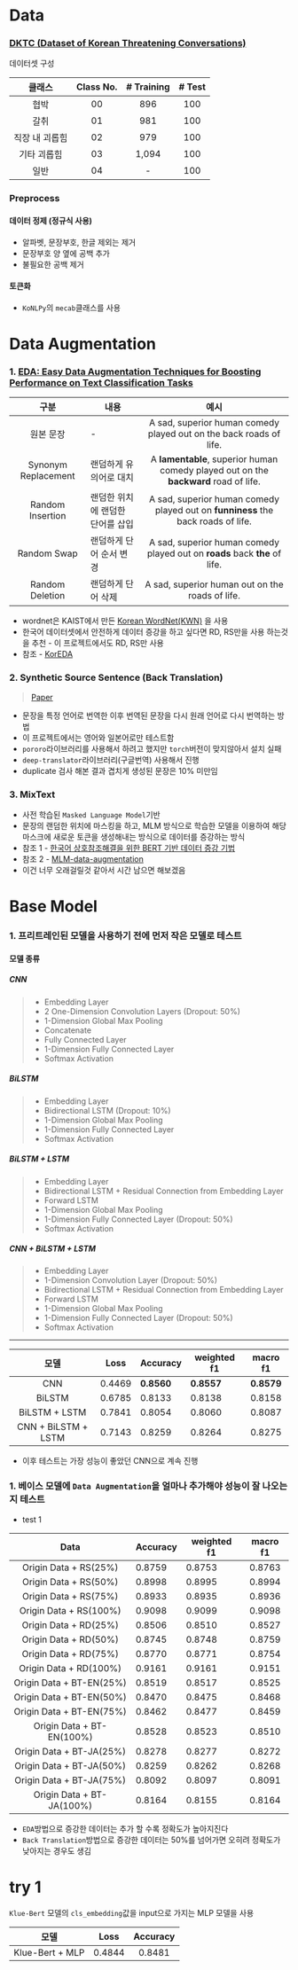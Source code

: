 # Data

### [DKTC (Dataset of Korean Threatening Conversations)](https://github.com/tunib-ai/DKTC)

데이터셋 구성

|클래스|Class No.|# Training|# Test |
|:----:|:------:|:------:|:------------:|
|협박|00|896|100|
|갈취|01|981|100|
|직장 내 괴롭힘|02|979|100|
|기타 괴롭힘|03|1,094|100|
|일반|04| - |100|

### Preprocess

#### 데이터 정제 (정규식 사용)

* 알파벳, 문장부호, 한글 제외는 제거
* 문장부호 양 옆에 공백 추가
* 불필요한 공백 제거

#### 토큰화

* `KoNLPy`의 `mecab`클래스를 사용

# Data Augmentation

### 1. [EDA: Easy Data Augmentation Techniques for Boosting Performance on Text Classification Tasks](https://github.com/jasonwei20/eda_nlp)

|구분|내용|예시|
|:---:|---|:---:|
|원본 문장|-|A sad, superior human comedy played out on the back roads of life.|
|Synonym Replacement|랜덤하게 유의어로 대치|A **lamentable**, superior human comedy played out on the **backward** road of life.|
|Random Insertion|랜덤한 위치에 랜덤한 단어를 삽입|A sad, superior human comedy played out on **funniness** the back roads of life.|
|Random Swap|랜덤하게 단어 순서 변경|A sad, superior human comedy played out on **roads** back **the** of life.|
|Random Deletion|랜덤하게 단어 삭제|A sad, superior human out on the roads of life.|

* wordnet은 KAIST에서 만든 [Korean WordNet(KWN)](http://wordnet.kaist.ac.kr/) 을 사용
* 한국어 데이터셋에서 안전하게 데이터 증강을 하고 싶다면 RD, RS만을 사용 하는것을 추천 - 이 프로젝트에서도 RD, RS만 사용
* 참조 - [KorEDA](github.com/catSirup/KorEDA/blob/master/eda.pygithub.com/catSirup/KorEDA/tree/master)

### 2. Synthetic Source Sentence (Back Translation)
> [Paper](https://arxiv.org/pdf/1511.06709.pdf)

* 문장을 특정 언어로 번역한 이후 번역된 문장을 다시 원래 언어로 다시 번역하는 방법
* 이 프로젝트에서는 영어와 일본어로만 테스트함
* `pororo`라이브러리를 사용해서 하려고 했지만 `torch`버전이 맞지않아서 설치 실패
* `deep-translator`라이브러리(구글번역) 사용해서 진행
* duplicate 검사 해본 결과 겹치게 생성된 문장은 10% 미만임

### 3. MixText

* 사전 학습된 `Masked Language Model`기반
* 문장의 랜덤한 위치에 마스킹을 하고, MLM 방식으로 학습한 모델을 이용하여 해당 마스크에 새로운 토큰을 생성해내는 방식으로 데이터를 증강하는 방식
* 참조 1 - [한국어 상호참조해결을 위한 BERT 기반 데이터 증강 기법](https://koreascience.kr/article/CFKO202030060835857.pub?&lang=ko&orgId=sighlt)
* 참조 2 - [MLM-data-augmentation](https://github.com/seoyeon9646/MLM-data-augmentation)
* 이건 너무 오래걸릴것 같아서 시간 남으면 해보겠음


# Base Model

### 1. 프리트레인된 모델을 사용하기 전에 먼저 작은 모델로 테스트

#### 모델 종류

##### CNN
> * Embedding Layer
> * 2 One-Dimension Convolution Layers (Dropout: 50%)
> * 1-Dimension Global Max Pooling
> * Concatenate
> * Fully Connected Layer
> * 1-Dimension Fully Connected Layer
> * Softmax Activation

##### BiLSTM
> * Embedding Layer
> * Bidirectional LSTM (Dropout: 10%)
> * 1-Dimension Global Max Pooling
> * 1-Dimension Fully Connected Layer
> * Softmax Activation

##### BiLSTM + LSTM
> * Embedding Layer
> * Bidirectional LSTM + Residual Connection from Embedding Layer
> * Forward LSTM
> * 1-Dimension Global Max Pooling
> * 1-Dimension Fully Connected Layer (Dropout: 50%)
> * Softmax Activation

##### CNN + BiLSTM + LSTM
> * Embedding Layer
> * 1-Dimension Convolution Layer (Dropout: 50%)
> * Bidirectional LSTM + Residual Connection from Embedding Layer
> * Forward LSTM
> * 1-Dimension Global Max Pooling
> * 1-Dimension Fully Connected Layer (Dropout: 50%)
> * Softmax Activation

--------

|모델|Loss|Accuracy|weighted f1|macro f1|
|:---:|---|---|---|:---:|
|CNN|0.4469|**0.8560**|**0.8557**|**0.8579**|
|BiLSTM|0.6785|0.8133|0.8138|0.8158|
|BiLSTM + LSTM|0.7841|0.8054|0.8060|0.8087|
|CNN + BiLSTM + LSTM|0.7143|0.8259|0.8264|0.8275|

* 이후 테스트는 가장 성능이 좋았던 CNN으로 계속 진행

### 1. 베이스 모델에 `Data Augmentation`을 얼마나 추가해야 성능이 잘 나오는지 테스트

* test 1

|Data|Accuracy|weighted f1|macro f1|
|:---:|---|---|:---:|
|Origin Data + RS(25%)|0.8759|0.8753|0.8763|
|Origin Data + RS(50%)|0.8998|0.8995|0.8994|
|Origin Data + RS(75%)|0.8933|0.8935|0.8936|
|Origin Data + RS(100%)|0.9098|0.9099|0.9098|
|Origin Data + RD(25%)|0.8506|0.8510|0.8527|
|Origin Data + RD(50%)|0.8745|0.8748|0.8759|
|Origin Data + RD(75%)|0.8770|0.8771|0.8754|
|Origin Data + RD(100%)|0.9161|0.9161|0.9151|
|Origin Data + BT-EN(25%)|0.8519|0.8517|0.8525|
|Origin Data + BT-EN(50%)|0.8470|0.8475|0.8468|
|Origin Data + BT-EN(75%)|0.8462|0.8477|0.8459|
|Origin Data + BT-EN(100%)|0.8528|0.8523|0.8510|
|Origin Data + BT-JA(25%)|0.8278|0.8277|0.8272|
|Origin Data + BT-JA(50%)|0.8259|0.8262|0.8268|
|Origin Data + BT-JA(75%)|0.8092|0.8097|0.8091|
|Origin Data + BT-JA(100%)|0.8164|0.8155|0.8164|

* `EDA`방법으로 증강한 데이터는 추가 할 수록 정확도가 높아지진다
* `Back Translation`방법으로 증강한 데이터는 50%를 넘어가면 오히려 정확도가 낮아지는 경우도 생김

# try 1

`Klue-Bert` 모델의 `cls_embedding`값을 input으로 가지는 MLP 모델을 사용

|모델|Loss|Accuracy|
|:---:|---|:---:|
|Klue-Bert + MLP|0.4844|0.8481|
